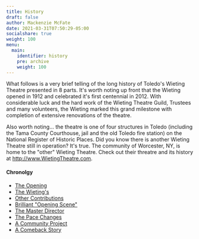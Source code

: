 ```yaml
---
title: History
draft: false
author: Mackenzie McFate
date: 2021-03-31T07:50:29-05:00
socialshare: true
weight: 100
menu:
  main:
    identifier: history
    pre: archive
    weight: 100
---
```


What follows is a very brief telling of the long history of Toledo's Wieting Theatre presented in 8 parts. It's worth noting up front that the Wieting opened in 1912 and celebrated it's first centennial in 2012. With considerable luck and the hard work of the Wieting Theatre Guild, Trustees and many volunteers, the Wieting marked this grand milestone with completion of extensive renovations of the theatre.

Also worth noting... the theatre is one of four structures in Toledo (including the Tama County Courthouse, jail and the old Toledo fire station) on the National Register of Historic Places. Did you know there is another Wieting Theatre still in operation? It's true. The community of Worcester, NY, is home to the "other" Wieting Theatre. Check out their threatre and its history at http://www.WietingTheatre.com.

#### Chronolgy
  - [The Opening](/history/the-opening/)
  - [The Wieting's](/history/the-wietings/)
  - [Other Contributions](/history/other-contributions/)
  - [Brilliant "Opening Scene"](/history/brilliant-opening-scene/)
  - [The Master Director](/history/the-master-director/)
  - [The Pace Changes](/history/the-pace-changes/)
  - [A Community Project](/history/a-community-project/)
  - [A Comeback Story](/history/a-comeback-story/)
